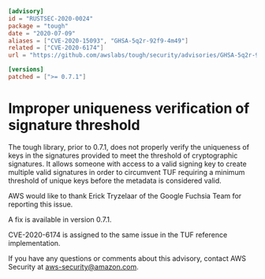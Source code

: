 ```toml
[advisory]
id = "RUSTSEC-2020-0024"
package = "tough"
date = "2020-07-09"
aliases = ["CVE-2020-15093", "GHSA-5q2r-92f9-4m49"]
related = ["CVE-2020-6174"]
url = "https://github.com/awslabs/tough/security/advisories/GHSA-5q2r-92f9-4m49"

[versions]
patched = [">= 0.7.1"]
```

# Improper uniqueness verification of signature threshold

The tough library, prior to 0.7.1, does not properly verify the uniqueness of
keys in the signatures provided to meet the threshold of cryptographic
signatures. It allows someone with access to a valid signing key to create
multiple valid signatures in order to circumvent TUF requiring a minimum
threshold of unique keys before the metadata is considered valid.

AWS would like to thank Erick Tryzelaar of the Google Fuchsia Team for
reporting this issue.

A fix is available in version 0.7.1.

CVE-2020-6174 is assigned to the same issue in the TUF reference
implementation.

If you have any questions or comments about this advisory, contact AWS Security
at aws-security@amazon.com.
